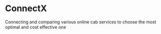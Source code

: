 # ConnectX
Connecting and comparing various online cab services to choose the most optimal and cost effective one
